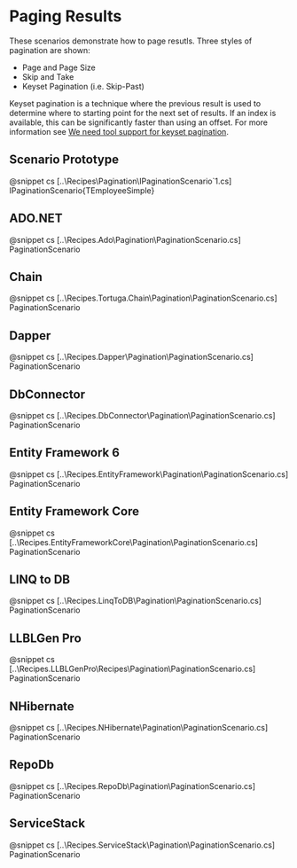 ﻿# Paging Results

These scenarios demonstrate how to page resutls. Three styles of pagination are shown:

* Page and Page Size
* Skip and Take
* Keyset Pagination (i.e. Skip-Past)

Keyset pagination is a technique where the previous result is used to determine where to starting point for the next set of results. If an index is available, this can be significantly faster than using an offset. For more information see [We need tool support for keyset pagination](https://use-the-index-luke.com/no-offset).

## Scenario Prototype

@snippet cs [..\Recipes\Pagination\IPaginationScenario`1.cs] IPaginationScenario{TEmployeeSimple}

## ADO.NET

@snippet cs [..\Recipes.Ado\Pagination\PaginationScenario.cs] PaginationScenario

## Chain

@snippet cs [..\Recipes.Tortuga.Chain\Pagination\PaginationScenario.cs] PaginationScenario

## Dapper

@snippet cs [..\Recipes.Dapper\Pagination\PaginationScenario.cs] PaginationScenario

## DbConnector

@snippet cs [..\Recipes.DbConnector\Pagination\PaginationScenario.cs] PaginationScenario

## Entity Framework 6

@snippet cs [..\Recipes.EntityFramework\Pagination\PaginationScenario.cs] PaginationScenario

## Entity Framework Core

@snippet cs [..\Recipes.EntityFrameworkCore\Pagination\PaginationScenario.cs] PaginationScenario

## LINQ to DB

@snippet cs [..\Recipes.LinqToDB\Pagination\PaginationScenario.cs] PaginationScenario

## LLBLGen Pro 

@snippet cs [..\Recipes.LLBLGenPro\Recipes\Pagination\PaginationScenario.cs] PaginationScenario

## NHibernate

@snippet cs [..\Recipes.NHibernate\Pagination\PaginationScenario.cs] PaginationScenario

## RepoDb

@snippet cs [..\Recipes.RepoDb\Pagination\PaginationScenario.cs] PaginationScenario

## ServiceStack

@snippet cs [..\Recipes.ServiceStack\Pagination\PaginationScenario.cs] PaginationScenario
